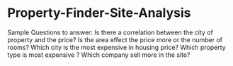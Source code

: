# Property-Finder-Site-Analysis
Sample Questions to answer: Is there a correlation between the city of property and the price?  Is the area effect the price more or the number of rooms?   Which city is the most expensive in housing price?  Which property type is most expensive ?  Which company sell more in the site?
